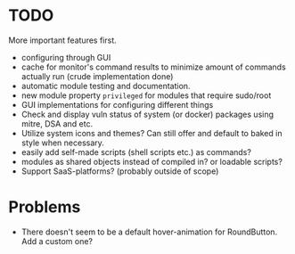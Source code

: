 # TODO
More important features first.
- configuring through GUI
- cache for monitor's command results to minimize amount of commands actually run (crude implementation done)
- automatic module testing and documentation.
- new module property `privileged` for modules that require sudo/root
- GUI implementations for configuring different things
- Check and display vuln status of system (or docker) packages using mitre, DSA and etc.
- Utilize system icons and themes? Can still offer and default to baked in style when necessary.
- easily add self-made scripts (shell scripts etc.) as commands?
- modules as shared objects instead of compiled in? or loadable scripts?
- Support SaaS-platforms? (probably outside of scope)

# Problems
- There doesn't seem to be a default hover-animation for RoundButton. Add a custom one?
